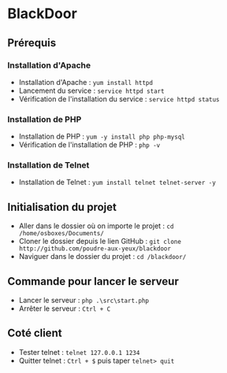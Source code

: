 # BlackDoor

## Prérequis

### Installation d'Apache

- Installation d'Apache : `yum install httpd`
- Lancement du service : `service httpd start`
- Vérification de l'installation du service : `service httpd status`

### Installation de PHP

- Installation de PHP : `yum -y install php php-mysql`
- Vérification de l'installation de PHP : `php -v`

### Installation de Telnet

- Installation de Telnet : `yum install telnet telnet-server -y`

## Initialisation du projet

- Aller dans le dossier où on importe le projet : `cd /home/osboxes/Documents/`
- Cloner le dossier depuis le lien GitHub : `git clone http://github.com/poudre-aux-yeux/blackdoor`
- Naviguer dans le dossier du projet : `cd /blackdoor/`

## Commande pour lancer le serveur

- Lancer le serveur : `php .\src\start.php`
- Arrêter le serveur : `Ctrl + C`

## Coté client

- Tester telnet : `telnet 127.0.0.1 1234`
- Quitter telnet : `Ctrl + $` puis taper `telnet> quit`
